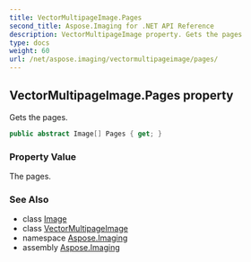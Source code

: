 ```yaml
---
title: VectorMultipageImage.Pages
second_title: Aspose.Imaging for .NET API Reference
description: VectorMultipageImage property. Gets the pages
type: docs
weight: 60
url: /net/aspose.imaging/vectormultipageimage/pages/
---
```

## VectorMultipageImage.Pages property

Gets the pages.

```csharp
public abstract Image[] Pages { get; }
```

### Property Value

The pages.

### See Also

* class [Image](../../image/)
* class [VectorMultipageImage](../)
* namespace [Aspose.Imaging](../../vectormultipageimage/)
* assembly [Aspose.Imaging](../../../)


